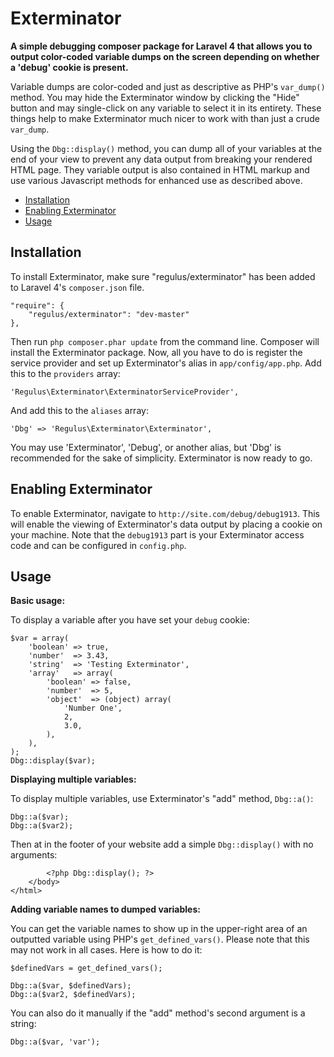 Exterminator
============

**A simple debugging composer package for Laravel 4 that allows you to output color-coded variable dumps on the screen depending on whether a 'debug' cookie is present.**

Variable dumps are color-coded and just as descriptive as PHP's `var_dump()` method. You may hide the Exterminator window by clicking the "Hide" button and may single-click on any variable to select it in its entirety. These things help to make Exterminator much nicer to work with than just a crude `var_dump`.

Using the `Dbg::display()` method, you can dump all of your variables at the end of your view to prevent any data output from breaking your rendered HTML page. They variable output is also contained in HTML markup and use various Javascript methods for enhanced use as described above.

- [Installation](#installation)
- [Enabling Exterminator](#enabling)
- [Usage](#usage)

<a name="installation"></a>
## Installation

To install Exterminator, make sure "regulus/exterminator" has been added to Laravel 4's `composer.json` file.

	"require": {
		"regulus/exterminator": "dev-master"
	},

Then run `php composer.phar update` from the command line. Composer will install the Exterminator package. Now, all you have to do is register the service provider and set up Exterminator's alias in `app/config/app.php`. Add this to the `providers` array:

	'Regulus\Exterminator\ExterminatorServiceProvider',

And add this to the `aliases` array:

	'Dbg' => 'Regulus\Exterminator\Exterminator',

You may use 'Exterminator', 'Debug', or another alias, but 'Dbg' is recommended for the sake of simplicity. Exterminator is now ready to go.

<a name="enabling"></a>
## Enabling Exterminator

To enable Exterminator, navigate to `http://site.com/debug/debug1913`. This will enable the viewing of Exterminator's data output by placing a cookie on your machine. Note that the `debug1913` part is your Exterminator access code and can be configured in `config.php`.

<a name="usage"></a>
## Usage

**Basic usage:**

To display a variable after you have set your `debug` cookie:

	$var = array(
		'boolean' => true,
		'number'  => 3.43,
		'string'  => 'Testing Exterminator',
		'array'   => array(
			'boolean' => false,
			'number'  => 5,
			'object'  => (object) array(
				'Number One',
				2,
				3.0,
			),
		),
	);
	Dbg::display($var);

**Displaying multiple variables:**

To display multiple variables, use Exterminator's "add" method, `Dbg::a()`:

	Dbg::a($var);
	Dbg::a($var2);

Then at in the footer of your website add a simple `Dbg::display()` with no arguments:

			<?php Dbg::display(); ?>
		</body>
	</html>

**Adding variable names to dumped variables:**

You can get the variable names to show up in the upper-right area of an outputted variable using PHP's `get_defined_vars()`. Please note that this may not work in all cases. Here is how to do it:

	$definedVars = get_defined_vars();

	Dbg::a($var, $definedVars);
	Dbg::a($var2, $definedVars);

You can also do it manually if the "add" method's second argument is a string:

	Dbg::a($var, 'var');